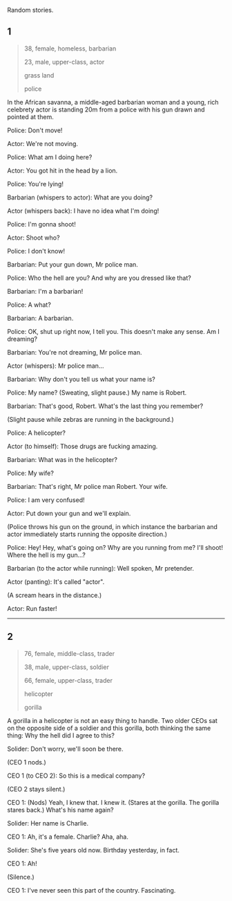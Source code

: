 Random stories.

## 1

> 38, female, homeless, barbarian 
>
> 23, male, upper-class, actor 
>
> grass land 
>
> police 

In the African savanna, a middle-aged barbarian woman and a young, rich celebrety actor is standing 20m from a police with his gun drawn and pointed at them.

  Police: Don't move!

  Actor: We're not moving.

  Police: What am I doing here?

  Actor: You got hit in the head by a lion.

  Police: You're lying!

  Barbarian (whispers to actor): What are you doing?

  Actor (whispers back): I have no idea what I'm doing!

  Police: I'm gonna shoot!

  Actor: Shoot who?

  Police: I don't know!

  Barbarian: Put your gun down, Mr police man.

  Police: Who the hell are you? And why are you dressed like that?
  
  Barbarian: I'm a barbarian!

  Police: A what?

  Barbarian: A barbarian.

  Police: OK, shut up right now, I tell you. This doesn't make any sense. Am I dreaming?

  Barbarian: You're not dreaming, Mr police man.

  Actor (whispers): Mr police man...

  Barbarian: Why don't you tell us what your name is?

  Police: My name? (Sweating, slight pause.) My name is Robert.

  Barbarian: That's good, Robert. What's the last thing you remember?

(Slight pause while zebras are running in the background.)

  Police: A helicopter?

  Actor (to himself): Those drugs are fucking amazing.

  Barbarian: What was in the helicopter?

  Police: My wife?

  Barbarian: That's right, Mr police man Robert. Your wife.

  Police: I am very confused!

  Actor: Put down your gun and we'll explain.

(Police throws his gun on the ground, in which instance the barbarian and actor immediately starts running the opposite direction.)

  Police: Hey! Hey, what's going on? Why are you running from me? I'll shoot! Where the hell is my gun...?

  Barbarian (to the actor while running): Well spoken, Mr pretender.

  Actor (panting): It's called "actor".

(A scream hears in the distance.)

  Actor: Run faster!

---

## 2

> 76, female, middle-class, trader
>
> 38, male, upper-class, soldier
>
> 66, female, upper-class, trader
>
> helicopter
>
> gorilla

A gorilla in a helicopter is not an easy thing to handle. Two older CEOs sat on the opposite side of a soldier and this gorilla, both thinking the same thing: Why the hell did I agree to this?

Solider: Don't worry, we'll soon be there.

(CEO 1 nods.)

CEO 1 (to CEO 2): So this is a medical company?

(CEO 2 stays silent.)

CEO 1: (Nods) Yeah, I knew that. I knew it. (Stares at the gorilla. The gorilla stares back.) What's his name again?

Solider: Her name is Charlie.

CEO 1: Ah, it's a female. Charlie? Aha, aha.

Solider: She's five years old now. Birthday yesterday, in fact.

CEO 1: Ah!

(Silence.)

CEO 1: I've never seen this part of the country. Fascinating.
